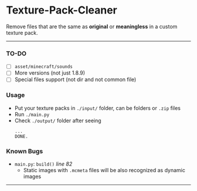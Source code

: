 # Texture-Pack-Cleaner
Remove files that are the same as **original** or **meaningless** in a custom texture pack.

---

### TO-DO
- [ ] `asset/minecraft/sounds`
- [ ] More versions (not just 1.8.9)
- [ ] Special files support (not dir and not common file)

### Usage
- Put your texture packs in `./input/` folder, can be folders or `.zip` files
- Run `./main.py` 
- Check `./output/` folder after seeing 
  ```
  ...
  DONE.
  ```

### Known Bugs 
- `main.py`: `build()` _line 82_
  - Static images with `.mcmeta` files will be also recognized as dynamic images

---
